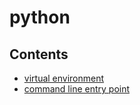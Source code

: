 # python

## Contents

* [virtual environment](virtual_env/README.md)
* [command line entry point](entry_point)
